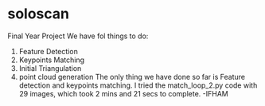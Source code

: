# soloscan
Final Year Project
We have fol things to do:
1. Feature Detection
2. Keypoints Matching
3. Initial Triangulation
4. point cloud generation
 The only thing we have done so far is Feature detection and keypoints matching.
 I tried the match_loop_2.py code with 29 images, which took 2 mins and 21 secs to complete. 
 -IFHAM
